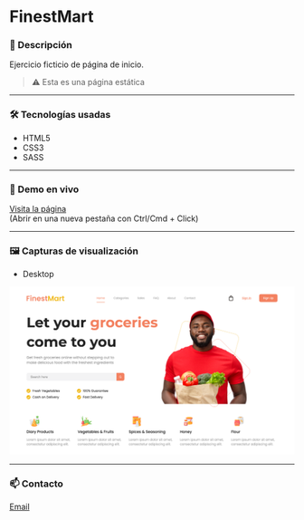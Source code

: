 # FinestMart

### 📍 Descripción

Ejercicio ficticio de página de inicio.

> ⚠️ Esta es una página estática

---

### 🛠️ Tecnologías usadas

- HTML5
- CSS3
- SASS

---

### 🚀 Demo en vivo

[Visita la página](https://albahdezs.github.io/finest-mart/)<br>
(Abrir en una nueva pestaña con Ctrl/Cmd + Click)

---

### 🖼️ Capturas de visualización

- Desktop

![Image](img/desktop.png)


---

### 📫 Contacto

[Email](alba.hdez.serr@gmail.com)
